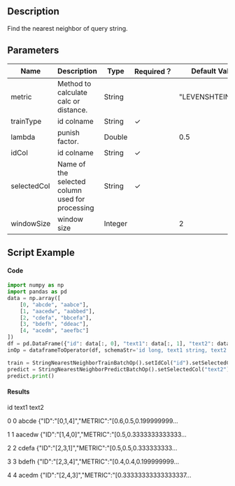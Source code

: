 ## Description
Find the nearest neighbor of query string.

## Parameters
| Name | Description | Type | Required？ | Default Value |
| --- | --- | --- | --- | --- |
| metric | Method to calculate calc or distance. | String |  | "LEVENSHTEIN_SIM" |
| trainType | id colname | String | ✓ |  |
| lambda | punish factor. | Double |  | 0.5 |
| idCol | id colname | String | ✓ |  |
| selectedCol | Name of the selected column used for processing | String | ✓ |  |
| windowSize | window size | Integer |  | 2 |

## Script Example
#### Code
```python
import numpy as np
import pandas as pd
data = np.array([
    [0, "abcde", "aabce"],
    [1, "aacedw", "aabbed"],
    [2, "cdefa", "bbcefa"],
    [3, "bdefh", "ddeac"],
    [4, "acedm", "aeefbc"]
])
df = pd.DataFrame({"id": data[:, 0], "text1": data[:, 1], "text2": data[:, 2]})
inOp = dataframeToOperator(df, schemaStr='id long, text1 string, text2 string', op_type='batch')

train = StringNearestNeighborTrainBatchOp().setIdCol("id").setSelectedCol("text1").setMetric("LEVENSHTEIN_SIM").linkFrom(inOp)
predict = StringNearestNeighborPredictBatchOp().setSelectedCol("text2").setTopN(3).linkFrom(train, inOp)
predict.print()
```
#### Results
   id   text1                                              text2
   
0   0   abcde  {"ID":"[0,1,4]","METRIC":"[0.6,0.5,0.199999999...

1   1  aacedw  {"ID":"[1,4,0]","METRIC":"[0.5,0.3333333333333...

2   2   cdefa  {"ID":"[2,3,1]","METRIC":"[0.5,0.5,0.333333333...

3   3   bdefh  {"ID":"[2,3,4]","METRIC":"[0.4,0.4,0.199999999...

4   4   acedm  {"ID":"[2,4,3]","METRIC":"[0.33333333333333337...



